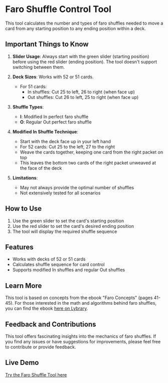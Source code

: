# Faro Shuffle Control Tool

This tool calculates the number and types of faro shuffles needed to move a card from any starting position to any ending position within a deck.

## Important Things to Know

1. **Slider Usage**: Always start with the green slider (starting position) before using the red slider (ending position). The tool doesn't support switching between them.

2. **Deck Sizes**: Works with 52 or 51 cards.
   - For 51 cards:
     - In shuffles: Cut 25 to left, 26 to right (when face up)
     - Out shuffles: Cut 26 to left, 25 to right (when face up)

3. **Shuffle Types**:
   - **I**: Modified In perfect faro shuffle
   - **O**: Regular Out perfect faro shuffle

4. **Modified In Shuffle Technique**:
   - Start with the deck face up in your left hand
   - For 52 cards: Cut 25 to the left, 27 to the right
   - Weave the cards together, keeping one card from the right packet on top
   - This leaves the bottom two cards of the right packet unweaved at the face of the deck

5. **Limitations**:
   - May not always provide the optimal number of shuffles
   - Not extensively tested for all scenarios

## How to Use

1. Use the green slider to set the card's starting position
2. Use the red slider to set the card's desired ending position
3. The tool will display the required shuffle sequence

## Features

- Works with decks of 52 or 51 cards
- Calculates shuffle sequence for card control
- Supports modified In shuffles and regular Out shuffles

## Learn More

This tool is based on concepts from the ebook "Faro Concepts" (pages 41-45). For those interested in the math and algorithms behind faro shuffles, you can find the ebook [here on Lybrary](https://www.lybrary.com/faro-concepts-p-260727.html).

## Feedback and Contributions

This tool offers fascinating insights into the mechanics of faro shuffles. If you find any issues or have suggestions for improvements, please feel free to contribute or provide feedback.

## Live Demo

[Try the Faro Shuffle Tool here](https://faroshufflewhilecoding.github.io/faro-shuffle-tool/)
